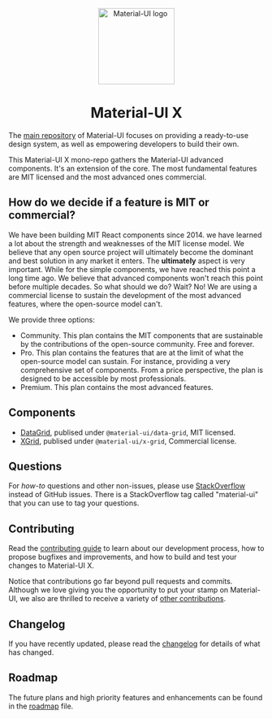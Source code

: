 <p align="center">
  <a href="https://material-ui.com/" rel="noopener" target="_blank"><img width="150" src="https://material-ui.com/static/logo.svg" alt="Material-UI logo"></a></p>
</p>

<h1 align="center">Material-UI X</h1>

The [main repository](https://github.com/mui-org/material-ui) of Material-UI focuses on providing a ready-to-use design system, as well as empowering developers to build their own.

This Material-UI X mono-repo gathers the Material-UI advanced components. It's an extension of the core. The most fundamental features are MIT licensed and the most advanced ones commercial.

## How do we decide if a feature is MIT or commercial?

We have been building MIT React components since 2014. we have learned a lot about the strength and weaknesses of the MIT license model. We believe that any open source project will ultimately become the dominant and best solution in any market it enters. The **ultimately** aspect is very important. While for the simple components, we have reached this point a long time ago. We believe that advanced components won't reach this point before multiple decades. So what should we do? Wait? No! We are using a commercial license to sustain the development of the most advanced features, where the open-source model can't.

We provide three options:

- Community. This plan contains the MIT components that are sustainable by the contributions of the open-source community. Free and forever.
- Pro. This plan contains the features that are at the limit of what the open-source model can sustain. For instance, providing a very comprehensive set of components. From a price perspective, the plan is designed to be accessible by most professionals.
- Premium. This plan contains the most advanced features.

## Components

- [DataGrid](https://material-ui.com/components/data-grid/), publised under `@material-ui/data-grid`, MIT licensed.
- [XGrid](https://material-ui.com/components/data-grid/#commercial-version), publised under `@material-ui/x-grid`, Commercial license.

## Questions

For _how-to_ questions and other non-issues,
please use [StackOverflow](https://stackoverflow.com/questions/tagged/material-ui) instead of GitHub issues.
There is a StackOverflow tag called "material-ui" that you can use to tag your questions.

## Contributing

Read the [contributing guide](/CONTRIBUTING.md) to learn about our development process, how to propose bugfixes and improvements, and how to build and test your changes to Material-UI X.

Notice that contributions go far beyond pull requests and commits.
Although we love giving you the opportunity to put your stamp on Material-UI, we also are thrilled to receive a variety of [other contributions](https://material-ui.com/getting-started/faq/#material-ui-is-awesome-how-can-i-support-the-project).

## Changelog

If you have recently updated, please read the [changelog](https://github.com/mui-org/material-ui-x/releases) for details of what has changed.

## Roadmap

The future plans and high priority features and enhancements can be found in the [roadmap](https://material-ui.com/discover-more/roadmap/) file.

